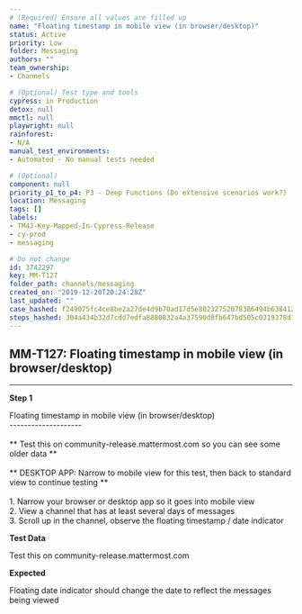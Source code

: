 ```yaml
---
# (Required) Ensure all values are filled up
name: "Floating timestamp in mobile view (in browser/desktop)"
status: Active
priority: Low
folder: Messaging
authors: ""
team_ownership: 
- Channels

# (Optional) Test type and tools
cypress: in Production
detox: null
mmctl: null
playwright: null
rainforest: 
- N/A
manual_test_environments: 
- Automated - No manual tests needed

# (Optional)
component: null
priority_p1_to_p4: P3 - Deep Functions (Do extensive scenarios work?)
location: Messaging
tags: []
labels: 
- TM4J-Key-Mapped-In-Cypress-Release
- cy-prod
- messaging

# Do not change
id: 3742297
key: MM-T127
folder_path: channels/messaging
created_on: "2019-12-20T20:24:28Z"
last_updated: ""
case_hashed: f249075fc4ce8be2a27de4d9b70ad17d5e80232752078386494b63841237bf7ea246931540518b16d155df4bb588363b
steps_hashed: 304a434b32d7cdd7edfa8880832a4a37590d8fb647bd505c0319378d198a0e5458662cc502f5e481bc6f8272a5a82309
---
```


## MM-T127: Floating timestamp in mobile view (in browser/desktop)

---

**Step 1**

Floating timestamp in mobile view (in browser/desktop)\
\--------------------\
\
\*\* Test this on community-release.mattermost.com so you can see some older data \*\*\
\
\*\* DESKTOP APP: Narrow to mobile view for this test, then back to standard view to continue testing \*\*\
\
1\. Narrow your browser or desktop app so it goes into mobile view\
2\. View a channel that has at least several days of messages\
3\. Scroll up in the channel, observe the floating timestamp / date indicator

**Test Data**

Test this on community-release.mattermost.com

**Expected**

Floating date indicator should change the date to reflect the messages being viewed
